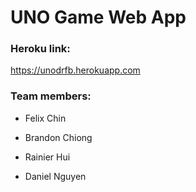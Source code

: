 # UNO Game Web App

### Heroku link:

https://unodrfb.herokuapp.com

### Team members:

* Felix Chin

* Brandon Chiong

* Rainier Hui 

* Daniel Nguyen

